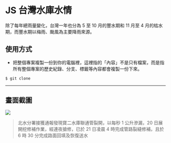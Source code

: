 # JS 台灣水庫水情

除了每年總雨量變化，台灣一年也分為 5 至 10 月的豐水期和 11 月至 4 月的枯水期，而豐水期以梅雨、颱風為主要降雨來源。

## 使用方式
- 把整個專案複製一份到你的電腦裡，這裡指的「內容」不是只有檔案，而是指所有整個專案的歷史紀錄、分支、標籤等內容都會複製一份下來。
```sh
$ git clone
```

----

## 畫面截圖
![](https://i.imgur.com/GFZTywY.png)
> 北水分署接獲通報發現寶二水庫聯通管裂開，以每秒 1 公升滲漏，20 日展開挖修補作業，經連夜搶修，已於 21 日凌晨 4 時完成管路裂縫修補，且於 6 時 30 分完成路面回填及恢復送水
